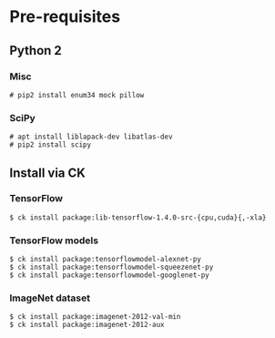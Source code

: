 # Pre-requisites

## Python 2

### Misc
```
# pip2 install enum34 mock pillow
```

### SciPy

```
# apt install liblapack-dev libatlas-dev
# pip2 install scipy
```

## Install via CK

### TensorFlow

```
$ ck install package:lib-tensorflow-1.4.0-src-{cpu,cuda}{,-xla}
```

### TensorFlow models

```
$ ck install package:tensorflowmodel-alexnet-py
$ ck install package:tensorflowmodel-squeezenet-py
$ ck install package:tensorflowmodel-googlenet-py
```

### ImageNet dataset

```
$ ck install package:imagenet-2012-val-min
$ ck install package:imagenet-2012-aux
```
